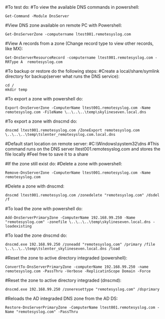 #To test do:
#To view the available DNS commands in powershell:
```
Get-Command -Module DnsServer
```

#View DNS zone available on remote PC with Powershell:
```
Get-DnsServerZone -computername ltest001.remotesyslog.com
```

#View A records from a zone (Change record type to view other records, like MX):
```
Get-DnsServerResourceRecord -computername ltest001.remotesyslog.com -RRType A  remotesyslog.com
```

#To backup or restore do the following steps:
#Create a local/share/symlink directory for backup(server what runs the DNS service):
```
cd /
mkdir temp
```

#To export a zone with powershell do:
```
Export-DnsServerZone -ComputerName ltest001.remotesyslog.com -Name remotesyslog.com -FileName \..\..\..\temp\skylineseven.local.dns
```
#To export a zone with dnscmd do:
```
dnscmd ltest001.remotesyslog.com /ZoneExport remotesyslog.com \..\..\..\temp\tslenter_remotesyslog.com.local.dns
```
#Default start location on remote server:
#C:\Windows\system32\dns 
#This command runs on the DNS server ltest001.remotesyslog.com and stores the file locally
#Feel free to save it to a share

#If the zone still exist do:
#Delete a zone with powershell:
```
Remove-DnsServerZone -ComputerName ltest001.remotesyslog.com -Name remotesyslog.com
```
#Delete a zone with dnscmd:
```
dnscmd ltest001.remotesyslog.com /zonedelete "remotesyslog.com" /dsdel /f
```

#To load the zone with powershell do:
```
Add-DnsServerPrimaryZone -ComputerName 192.168.99.250 -Name "remotesyslog.com" -zonefile \..\..\..\temp\skylineseven.local.dns -loadexisting
```
#To load the zone dnscmd do:
```
dnscmd.exe 192.168.99.250 /zoneadd "remotesyslog.com" /primary /file \..\..\..\temp\tslenter_skylineseven.local.dns /load
```

#Reset the zone to active directory integraded (powershell):
```
ConvertTo-DnsServerPrimaryZone -computerName 192.168.99.250 -name remotesyslog.com -PassThru -Verbose -ReplicatinScope Domain -Force
```
#Reset the zone to active directory integraded (dnscmd):
```
dnscmd.exe 192.168.99.250 /zoneresettype "remotesyslog.com" /dsprimary
```

#Reloads the AD integraded DNS zone from the AD DS:
```
Restore-DnsServerPrimaryZone -ComputerName ltest001.remotesyslog.com -Name "remotesyslog.com" -PassThru
```
